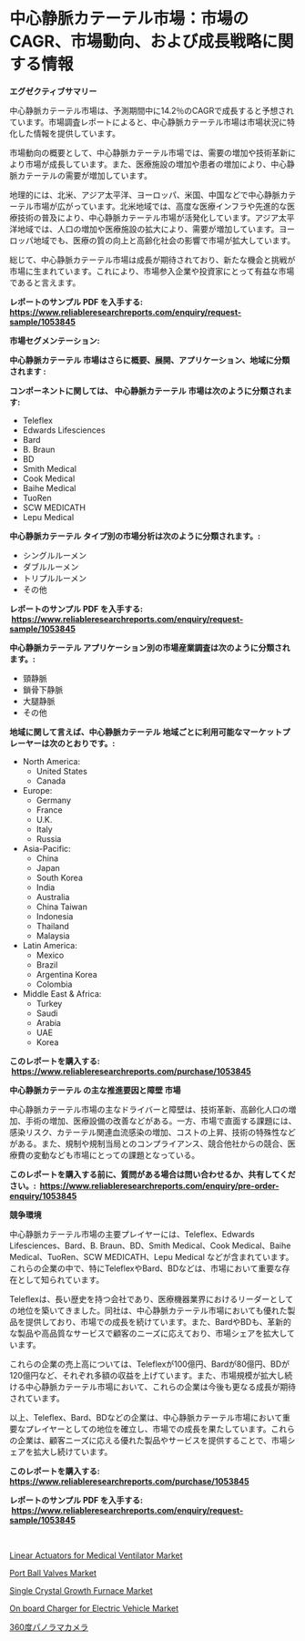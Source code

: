 <p><h1>中心静脈カテーテル市場：市場のCAGR、市場動向、および成長戦略に関する情報</h1></p><p><strong>エグゼクティブサマリー</strong></p>
<p><p>中心静脈カテーテル市場は、予測期間中に14.2％のCAGRで成長すると予想されています。市場調査レポートによると、中心静脈カテーテル市場は市場状況に特化した情報を提供しています。</p><p>市場動向の概要として、中心静脈カテーテル市場では、需要の増加や技術革新により市場が成長しています。また、医療施設の増加や患者の増加により、中心静脈カテーテルの需要が増加しています。</p><p>地理的には、北米、アジア太平洋、ヨーロッパ、米国、中国などで中心静脈カテーテル市場が広がっています。北米地域では、高度な医療インフラや先進的な医療技術の普及により、中心静脈カテーテル市場が活発化しています。アジア太平洋地域では、人口の増加や医療施設の拡大により、需要が増加しています。ヨーロッパ地域でも、医療の質の向上と高齢化社会の影響で市場が拡大しています。</p><p>総じて、中心静脈カテーテル市場は成長が期待されており、新たな機会と挑戦が市場に生まれています。これにより、市場参入企業や投資家にとって有益な市場であると言えます。</p></p>
<p><strong>レポートのサンプル PDF を入手する: <a href="https://www.reliableresearchreports.com/enquiry/request-sample/1053845">https://www.reliableresearchreports.com/enquiry/request-sample/1053845</a></strong></p>
<p><strong>市場セグメンテーション:</strong></p>
<p><strong> 中心静脈カテーテル 市場はさらに概要、展開、アプリケーション、地域に分類されます :</strong></p>
<p><strong>コンポーネントに関しては、 中心静脈カテーテル 市場は次のように分類されます: &nbsp;</strong></p>
<p><ul><li>Teleflex</li><li>Edwards Lifesciences</li><li>Bard</li><li>B. Braun</li><li>BD</li><li>Smith Medical</li><li>Cook Medical</li><li>Baihe Medical</li><li>TuoRen</li><li>SCW MEDICATH</li><li>Lepu Medical</li></ul></p>
<p><strong> 中心静脈カテーテル タイプ別の市場分析は次のように分類されます。:</strong></p>
<p><ul><li>シングルルーメン</li><li>ダブルルーメン</li><li>トリプルルーメン</li><li>その他</li></ul></p>
<p><strong>レポートのサンプル PDF を入手する: &nbsp;<a href="https://www.reliableresearchreports.com/enquiry/request-sample/1053845">https://www.reliableresearchreports.com/enquiry/request-sample/1053845</a></strong></p>
<p><strong> 中心静脈カテーテル アプリケーション別の市場産業調査は次のように分類されます。:</strong></p>
<p><ul><li>頸静脈</li><li>鎖骨下静脈</li><li>大腿静脈</li><li>その他</li></ul></p>
<p><strong>地域に関して言えば、中心静脈カテーテル 地域ごとに利用可能なマーケットプレーヤーは次のとおりです。:</strong></p>
<p><ul>
    <li>
        North America:
        <ul>
            <li>United States</li>
            <li>Canada</li>
        </ul>
    </li>
    <li>
        Europe:
        <ul>
            <li>Germany</li>
            <li>France</li>
            <li>U.K.</li>
            <li>Italy</li>
            <li>Russia</li>
        </ul>
    </li>
    <li>
        Asia-Pacific:
        <ul>
            <li>China</li>
            <li>Japan</li>
            <li>South Korea</li>
            <li>India</li>
            <li>Australia</li>
            <li>China Taiwan</li>
            <li>Indonesia</li>
            <li>Thailand</li>
            <li>Malaysia</li>
        </ul>
    </li>
    <li>
        Latin America:
        <ul>
            <li>Mexico</li>
            <li>Brazil</li>
            <li>Argentina Korea</li>
            <li>Colombia</li>
        </ul>
    </li>
    <li>
        Middle East & Africa:
        <ul>
            <li>Turkey</li>
            <li>Saudi</li>
            <li>Arabia</li>
            <li>UAE</li>
            <li>Korea</li>
        </ul>
    </li>
    </ul></p>
<p><strong>このレポートを購入する: &nbsp;<a href="https://www.reliableresearchreports.com/purchase/1053845">https://www.reliableresearchreports.com/purchase/1053845</a></strong></p>
<p><strong>中心静脈カテーテル の主な推進要因と障壁 市場</strong></p>
<p><p>中心静脈カテーテル市場の主なドライバーと障壁は、技術革新、高齢化人口の増加、手術の増加、医療設備の改善などがある。一方、市場で直面する課題には、感染リスク、カテーテル関連血流感染の増加、コストの上昇、技術の特殊性などがある。また、規制や規制当局とのコンプライアンス、競合他社からの競合、医療費の変動なども市場にとっての課題となっている。</p></p>
<p><strong>このレポートを購入する前に、質問がある場合は問い合わせるか、共有してください。:&nbsp; <a href="https://www.reliableresearchreports.com/enquiry/pre-order-enquiry/1053845">https://www.reliableresearchreports.com/enquiry/pre-order-enquiry/1053845</a></strong></p>
<p><strong>競争環境</strong></p>
<p><p>中心静脈カテーテル市場の主要プレイヤーには、Teleflex、Edwards Lifesciences、Bard、B. Braun、BD、Smith Medical、Cook Medical、Baihe Medical、TuoRen、SCW MEDICATH、Lepu Medical などが含まれています。これらの企業の中で、特にTeleflexやBard、BDなどは、市場において重要な存在として知られています。</p><p>Teleflexは、長い歴史を持つ会社であり、医療機器業界におけるリーダーとしての地位を築いてきました。同社は、中心静脈カテーテル市場においても優れた製品を提供しており、市場での成長を続けています。また、BardやBDも、革新的な製品や高品質なサービスで顧客のニーズに応えており、市場シェアを拡大しています。</p><p>これらの企業の売上高については、Teleflexが100億円、Bardが80億円、BDが120億円など、それぞれ多額の収益を上げています。また、市場規模が拡大し続ける中心静脈カテーテル市場において、これらの企業は今後も更なる成長が期待されています。</p><p>以上、Teleflex、Bard、BDなどの企業は、中心静脈カテーテル市場において重要なプレイヤーとしての地位を確立し、市場での成長を果たしています。これらの企業は、顧客ニーズに応える優れた製品やサービスを提供することで、市場シェアを拡大し続けています。</p></p>
<p><strong>このレポートを購入する: &nbsp; <a href="https://www.reliableresearchreports.com/purchase/1053845">https://www.reliableresearchreports.com/purchase/1053845</a></strong></p>
<p><strong>レポートのサンプル PDF を入手する: &nbsp;<a href="https://www.reliableresearchreports.com/enquiry/request-sample/1053845">https://www.reliableresearchreports.com/enquiry/request-sample/1053845</a></strong><strong></strong></p>
<p>&nbsp;</p>
<p><p><a href="https://cute-banjo-8ca.notion.site/Linear-Actuators-for-Medical-Ventilator-Market-Size-Evaluating-its-Market-Trends-Growth-and-Proje-fb493685e6aa42e49dbab24d602741a5">Linear Actuators for Medical Ventilator Market</a></p><p><a href="https://meowing-lemming-dd3.notion.site/Port-Ball-Valves-Market-Offers-Provide-Insightful-Data-for-the-Time-Period-from-2024-to-2031-and-als-7e6ef58d75dd4d889c8b2cb45204c37f">Port Ball Valves Market</a></p><p><a href="https://issuu.com/reportprime-2/docs/single-crystal-growth-furnace-market-size-2030.ppt">Single Crystal Growth Furnace Market</a></p><p><a href="https://github.com/vimar16th/Market-Research-Report-List-3/blob/main/on-board-charger-for-electric-vehicle-market.md">On board Charger for Electric Vehicle Market</a></p><p><a href="https://github.com/mohamedbakry57/Market-Research-Report-List-2/blob/main/2347191188563.md">360度パノラマカメラ</a></p></p>